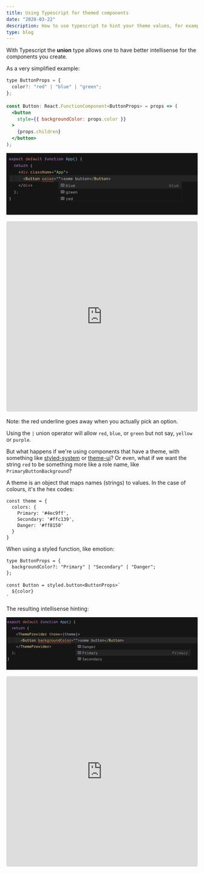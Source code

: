 ```yaml
---
title: Using Typescript for themed components
date: "2020-03-22"
description: How to use typescript to hint your theme values, for example colour or sizes
type: blog
---
```


With Typescript the **union** type allows one to have better intellisense for the components you create.

As a very simplified example:


```jsx
type ButtonProps = {
  color?: "red" | "blue" | "green";
};

const Button: React.FunctionComponent<ButtonProps> = props => (
  <button
    style={{ backgroundColor: props.color }}
  >
    {props.children}
  </button>
);
```

![See how hinting works](./hinting.png)

<iframe
     src="https://codesandbox.io/embed/hintingwithtype-r3rk2?autoresize=1&fontsize=14&hidenavigation=1&theme=dark&view=editor"
     style="width:100%; height:500px; border:0; border-radius: 4px; overflow:hidden;"
     title="hinting_with_type"
     allow="geolocation; microphone; camera; midi; vr; accelerometer; gyroscope; payment; ambient-light-sensor; encrypted-media; usb"
     sandbox="allow-modals allow-forms allow-popups allow-scripts allow-same-origin"
   ></iframe>
   
Note: the red underline goes away when you actually pick an option.

Using the `|` union operator will allow `red`, `blue`, or `green` but not say, `yellow` or `purple`.

But what happens if we're using components that have a theme, with something like [styled-system](https://styled-system.com/) or [theme-ui](https://theme-ui.com/)? Or even, what if we want the string `red` to be something more like a role name, like `PrimaryButtonBackground`?

A theme is an object that maps names (strings) to values. In the case of colours, it's the hex codes:

```
const theme = {
  colors: {
    Primary: '#4ec9ff',
    Secondary: '#ffc139',
    Danger: '#ff8150'
  }
}
```

When using a styled function, like emotion:

```
type ButtonProps = {
  backgroundColor?: "Primary" | "Secondary" | "Danger";
};

const Button = styled.button<ButtonProps>`
  ${color}
`
```

The resulting intellisense hinting:

![See the role hinting](role-colors.png)

<iframe
     src="https://codesandbox.io/embed/typehintingstyledsystem-4mxl8?autoresize=1&fontsize=14&hidenavigation=1&theme=dark&view=editor"
     style="width:100%; height:500px; border:0; border-radius: 4px; overflow:hidden;"
     title="type_hinting_styled_system"
     allow="geolocation; microphone; camera; midi; vr; accelerometer; gyroscope; payment; ambient-light-sensor; encrypted-media; usb"
     sandbox="allow-modals allow-forms allow-popups allow-scripts allow-same-origin"
   ></iframe>